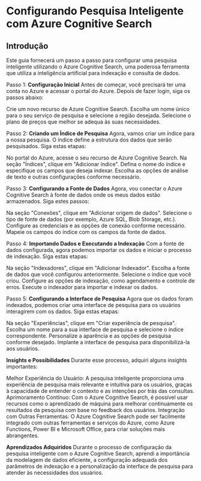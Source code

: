 # Configurando Pesquisa Inteligente com Azure Cognitive Search

## Introdução
Este guia fornecerá um passo a passo para configurar uma pesquisa inteligente utilizando o Azure Cognitive Search, uma poderosa ferramenta que utiliza a inteligência artificial para indexação e consulta de dados.

Passo 1: **Configuração Inicial**
Antes de começar, você precisará ter uma conta no Azure e acessar o portal do Azure. Depois de fazer login, siga os passos abaixo:

Crie um novo recurso de Azure Cognitive Search.
Escolha um nome único para o seu serviço de pesquisa e selecione a região desejada.
Selecione o plano de preços que melhor se adequa às suas necessidades.

Passo 2: **Criando um Índice de Pesquisa**
Agora, vamos criar um índice para a nossa pesquisa. O índice define a estrutura dos dados que serão pesquisados. Siga estas etapas:

No portal do Azure, acesse o seu recurso de Azure Cognitive Search.
Na seção "Índices", clique em "Adicionar índice".
Defina o nome do índice e especifique os campos que deseja indexar.
Escolha as opções de análise de texto e outras configurações conforme necessário.

Passo 3: **Configurando a Fonte de Dados**
Agora, vou conectar o Azure Cognitive Search à fonte de dados onde os meus dados estão armazenados. Siga estes passos:

Na seção "Conexões", clique em "Adicionar origem de dados".
Selecione o tipo de fonte de dados (por exemplo, Azure SQL, Blob Storage, etc.).
Configure as credenciais e as opções de conexão conforme necessário.
Mapeie os campos do índice com os campos da fonte de dados.

Passo 4: **Importando Dados e Executando a Indexação**
Com a fonte de dados configurada, agora podemos importar os dados e iniciar o processo de indexação. Siga estas etapas:

Na seção "Indexadores", clique em "Adicionar Indexador".
Escolha a fonte de dados que você configurou anteriormente.
Selecione o índice que você criou.
Configure as opções de indexação, como agendamento e controle de erros.
Execute o indexador para importar e indexar os dados.

Passo 5: **Configurando a Interface de Pesquisa**
Agora que os dados foram indexados, podemos criar uma interface de pesquisa para os usuários interagirem com os dados. Siga estas etapas:

Na seção "Experiências", clique em "Criar experiência de pesquisa".
Escolha um nome para a sua interface de pesquisa e selecione o índice correspondente.
Personalize a aparência e as opções de pesquisa conforme desejado.
Implante a interface de pesquisa para disponibilizá-la aos usuários.

**Insights e Possibilidades**
Durante esse processo, adquiri alguns insights importantes:

Melhor Experiência do Usuário: A pesquisa inteligente proporciona uma experiência de pesquisa mais relevante e intuitiva para os usuários, graças à capacidade de entender o contexto e as intenções por trás das consultas.
Aprimoramento Contínuo: Com o Azure Cognitive Search, é possível usar recursos como o aprendizado de máquina para melhorar continuamente os resultados da pesquisa com base no feedback dos usuários.
Integração com Outras Ferramentas: O Azure Cognitive Search pode ser facilmente integrado com outras ferramentas e serviços do Azure, como Azure Functions, Power BI e Microsoft Office, para criar soluções mais abrangentes.

**Aprendizados Adquiridos**
Durante o processo de configuração da pesquisa inteligente com o Azure Cognitive Search, aprendi a importância da modelagem de dados eficiente, a configuração adequada dos parâmetros de indexação e a personalização da interface de pesquisa para atender às necessidades dos usuários.






